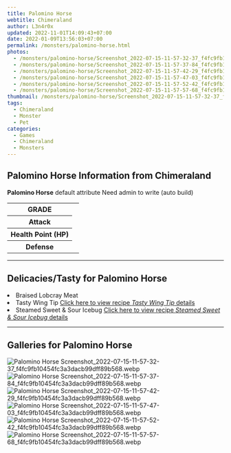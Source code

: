 ```yaml
---
title: Palomino Horse
webtitle: Chimeraland
author: L3n4r0x
updated: 2022-11-01T14:09:43+07:00
date: 2022-01-09T13:56:03+07:00
permalink: /monsters/palomino-horse.html
photos:
  - /monsters/palomino-horse/Screenshot_2022-07-15-11-57-32-37_f4fc9fb10454fc3a3dacb99dff89b568.webp
  - /monsters/palomino-horse/Screenshot_2022-07-15-11-57-37-84_f4fc9fb10454fc3a3dacb99dff89b568.webp
  - /monsters/palomino-horse/Screenshot_2022-07-15-11-57-42-29_f4fc9fb10454fc3a3dacb99dff89b568.webp
  - /monsters/palomino-horse/Screenshot_2022-07-15-11-57-47-03_f4fc9fb10454fc3a3dacb99dff89b568.webp
  - /monsters/palomino-horse/Screenshot_2022-07-15-11-57-52-42_f4fc9fb10454fc3a3dacb99dff89b568.webp
  - /monsters/palomino-horse/Screenshot_2022-07-15-11-57-57-68_f4fc9fb10454fc3a3dacb99dff89b568.webp
thumbnail: /monsters/palomino-horse/Screenshot_2022-07-15-11-57-32-37_f4fc9fb10454fc3a3dacb99dff89b568.webp
tags:
  - Chimeraland
  - Monster
  - Pet
categories:
  - Games
  - Chimeraland
  - Monsters
---
```


<section id="bootstrap-wrapper"><link rel="stylesheet" href="https://cdn.statically.io/gh/dimaslanjaka/Web-Manajemen/40ac3225/css/bootstrap-4.5-wrapper.css"/><h1>Palomino Horse Information from Chimeraland</h1><p><b>Palomino Horse</b> default attribute Need admin to write (auto build)<table><tr><th>GRADE</th><td></td></tr><tr><th>Attack</th><td></td></tr><tr><th>Health Point (HP)</th><td></td></tr><tr><th>Defense</th><td></td></tr></table></p><hr/><h2>Delicacies/Tasty for Palomino Horse</h2><li class="d-flex justify-content-between">Braised Lobcray Meat </li><li class="d-flex justify-content-between">Tasty Wing Tip <a href="/chimeraland/recipes/tasty-wing-tip.html">Click here to view recipe <i>Tasty Wing Tip</i> details</a></li><li class="d-flex justify-content-between">Steamed Sweet &amp; Sour Icebug <a href="/chimeraland/recipes/steamed-sweet-and-sour-icebug.html">Click here to view recipe <i>Steamed Sweet &amp; Sour Icebug</i> details</a></li><hr/><div id="gallery"><h2>Galleries for Palomino Horse</h2><div class="row"><div class="col-lg-6 col-12"><img src="/chimeraland/monsters/palomino-horse/Screenshot_2022-07-15-11-57-32-37_f4fc9fb10454fc3a3dacb99dff89b568.webp" alt="Palomino Horse Screenshot_2022-07-15-11-57-32-37_f4fc9fb10454fc3a3dacb99dff89b568.webp"/></div><div class="col-lg-6 col-12"><img src="/chimeraland/monsters/palomino-horse/Screenshot_2022-07-15-11-57-37-84_f4fc9fb10454fc3a3dacb99dff89b568.webp" alt="Palomino Horse Screenshot_2022-07-15-11-57-37-84_f4fc9fb10454fc3a3dacb99dff89b568.webp"/></div><div class="col-lg-6 col-12"><img src="/chimeraland/monsters/palomino-horse/Screenshot_2022-07-15-11-57-42-29_f4fc9fb10454fc3a3dacb99dff89b568.webp" alt="Palomino Horse Screenshot_2022-07-15-11-57-42-29_f4fc9fb10454fc3a3dacb99dff89b568.webp"/></div><div class="col-lg-6 col-12"><img src="/chimeraland/monsters/palomino-horse/Screenshot_2022-07-15-11-57-47-03_f4fc9fb10454fc3a3dacb99dff89b568.webp" alt="Palomino Horse Screenshot_2022-07-15-11-57-47-03_f4fc9fb10454fc3a3dacb99dff89b568.webp"/></div><div class="col-lg-6 col-12"><img src="/chimeraland/monsters/palomino-horse/Screenshot_2022-07-15-11-57-52-42_f4fc9fb10454fc3a3dacb99dff89b568.webp" alt="Palomino Horse Screenshot_2022-07-15-11-57-52-42_f4fc9fb10454fc3a3dacb99dff89b568.webp"/></div><div class="col-lg-6 col-12"><img src="/chimeraland/monsters/palomino-horse/Screenshot_2022-07-15-11-57-57-68_f4fc9fb10454fc3a3dacb99dff89b568.webp" alt="Palomino Horse Screenshot_2022-07-15-11-57-57-68_f4fc9fb10454fc3a3dacb99dff89b568.webp"/></div></div></div></section>